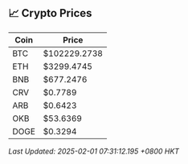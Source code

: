 ## 📈 Crypto Prices

| Coin | Price |
| ---- | ----- |
| BTC | $102229.2738 |
| ETH | $3299.4745 |
| BNB | $677.2476 |
| CRV | $0.7789 |
| ARB | $0.6423 |
| OKB | $53.6369 |
| DOGE | $0.3294 |

_Last Updated: 2025-02-01 07:31:12.195 +0800 HKT_